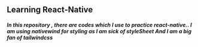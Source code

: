 ## Learning React-Native

##### In this repository , there are codes which I use to practice react-native.. I am using nativewind for styling as I am sick of styleSheet And I am a big fan of tailwindcss